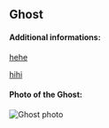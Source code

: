 ## Ghost
#### Additional informations:
[hehe](hehe)

[hihi](hihi)

#### Photo of the Ghost:
![Ghost photo](https://upload.wikimedia.org/wikipedia/commons/thumb/1/18/NAMA_Herm%C3%A8s_%26_Myrrhin%C3%A8.jpg/200px-NAMA_Herm%C3%A8s_%26_Myrrhin%C3%A8.jpg)
